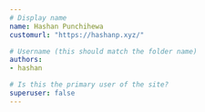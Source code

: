 ```yaml
---
# Display name
name: Hashan Punchihewa
customurl: "https://hashanp.xyz/"

# Username (this should match the folder name)
authors:
- hashan

# Is this the primary user of the site?
superuser: false
---
```

